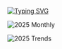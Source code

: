 
[![Typing SVG](https://readme-typing-svg.herokuapp.com?font=Orbitron&size=22&duration=3500&color=00FF00&background=0D1117&lines=FRONT-END+DEVELOPER;ALWAYS+LEARNING)](https://git.io/typing-svg) 

![2025 Monthly](https://github-readme-stats.vercel.app/api?username=FridayBlessed&theme=dark&bg_color=000000&title_color=00FF7F&hide_title=true&custom_title=2025+Stats)


![2025 Trends](https://activity-graph.herokuapp.com/graph?username=FridayBlessed&theme=react-dark&bg_color=000000&color=00FFFF)
